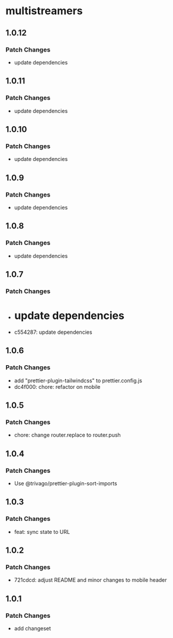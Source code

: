 # multistreamers

## 1.0.12

### Patch Changes

- update dependencies

## 1.0.11

### Patch Changes

- update dependencies

## 1.0.10

### Patch Changes

- update dependencies

## 1.0.9

### Patch Changes

- update dependencies

## 1.0.8

### Patch Changes

- update dependencies

## 1.0.7

### Patch Changes

- # update dependencies
- c554287: update dependencies

## 1.0.6

### Patch Changes

- add "prettier-plugin-tailwindcss" to prettier.config.js
- dc4f000: chore: refactor on mobile

## 1.0.5

### Patch Changes

- chore: change router.replace to router.push

## 1.0.4

### Patch Changes

- Use @trivago/prettier-plugin-sort-imports

## 1.0.3

### Patch Changes

- feat: sync state to URL

## 1.0.2

### Patch Changes

- 721cdcd: adjust README and minor changes to mobile header

## 1.0.1

### Patch Changes

- add changeset
